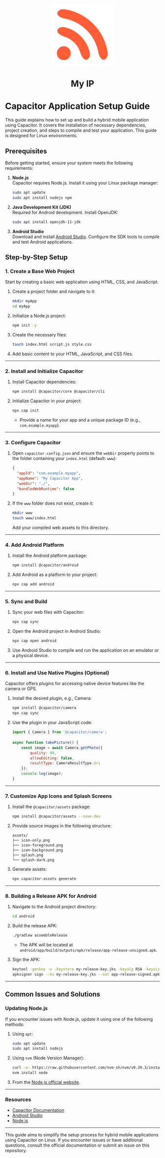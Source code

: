 <div align="center">
  <img src="./assets/icon.png" style="width: 200px; height: 200px;">
  <h1>My IP</h1>
</div>

# Capacitor Application Setup Guide

This guide explains how to set up and build a hybrid mobile application using Capacitor. It covers the installation of necessary dependencies, project creation, and steps to compile and test your application. This guide is designed for Linux environments.

## Prerequisites

Before getting started, ensure your system meets the following requirements:

1. **Node.js**  
   Capacitor requires Node.js. Install it using your Linux package manager:
   ```bash
   sudo apt update
   sudo apt install nodejs npm
   ```

2. **Java Development Kit (JDK)**  
   Required for Android development. Install OpenJDK:
   ```bash
   sudo apt install openjdk-11-jdk
   ```

3. **Android Studio**  
   Download and install [Android Studio](https://developer.android.com/studio). Configure the SDK tools to compile and test Android applications.

## Step-by-Step Setup

### 1. Create a Base Web Project
Start by creating a basic web application using HTML, CSS, and JavaScript.

1. Create a project folder and navigate to it:
   ```bash
   mkdir myApp
   cd myApp
   ```

2. Initialize a Node.js project:
   ```bash
   npm init -y
   ```

3. Create the necessary files:
   ```bash
   touch index.html script.js style.css
   ```

4. Add basic content to your HTML, JavaScript, and CSS files.

---

### 2. Install and Initialize Capacitor

1. Install Capacitor dependencies:
   ```bash
   npm install @capacitor/core @capacitor/cli
   ```

2. Initialize Capacitor in your project:
   ```bash
   npx cap init
   ```
   - Provide a name for your app and a unique package ID (e.g., `com.example.myapp`).

---

### 3. Configure Capacitor

1. Open `capacitor.config.json` and ensure the `webDir` property points to the folder containing your `index.html` (default: `www`):
   ```json
   {
     "appId": "com.example.myapp",
     "appName": "My Capacitor App",
     "webDir": "./",
     "bundledWebRuntime": false
   }
   ```

2. If the `www` folder does not exist, create it:
   ```bash
   mkdir www
   touch www/index.html
   ```
   Add your compiled web assets to this directory.

---

### 4. Add Android Platform

1. Install the Android platform package:
   ```bash
   npm install @capacitor/android
   ```

2. Add Android as a platform to your project:
   ```bash
   npx cap add android
   ```

---

### 5. Sync and Build

1. Sync your web files with Capacitor:
   ```bash
   npx cap sync
   ```

2. Open the Android project in Android Studio:
   ```bash
   npx cap open android
   ```

3. Use Android Studio to compile and run the application on an emulator or a physical device.

---

### 6. Install and Use Native Plugins (Optional)

Capacitor offers plugins for accessing native device features like the camera or GPS.

1. Install the desired plugin, e.g., Camera:
   ```bash
   npm install @capacitor/camera
   npx cap sync
   ```

2. Use the plugin in your JavaScript code:
   ```javascript
   import { Camera } from '@capacitor/camera';

   async function takePicture() {
       const image = await Camera.getPhoto({
           quality: 90,
           allowEditing: false,
           resultType: CameraResultType.Uri
       });
       console.log(image);
   }
   ```

---

### 7. Customize App Icons and Splash Screens

1. Install the `@capacitor/assets` package:
   ```bash
   npm install @capacitor/assets --save-dev
   ```

2. Provide source images in the following structure:
   ```
   assets/
   ├── icon-only.png
   ├── icon-foreground.png
   ├── icon-background.png
   ├── splash.png
   └── splash-dark.png
   ```

3. Generate assets:
   ```bash
   npx capacitor-assets generate
   ```

---

### 8. Building a Release APK for Android

1. Navigate to the Android project directory:
   ```bash
   cd android
   ```

2. Build the release APK:
   ```bash
   ./gradlew assembleRelease
   ```
   - The APK will be located at `android/app/build/outputs/apk/release/app-release-unsigned.apk`.

3. Sign the APK:
   ```bash
   keytool -genkey -v -keystore my-release-key.jks -keyalg RSA -keysize 2048 -validity 10000 -alias my-key
   apksigner sign --ks my-release-key.jks --out app-release-signed.apk app-release-unsigned.apk
   ```

---

## Common Issues and Solutions

### Updating Node.js
If you encounter issues with Node.js, update it using one of the following methods:

1. Using `apt`:
   ```bash
   sudo apt update
   sudo apt install nodejs
   ```

2. Using `nvm` (Node Version Manager):
   ```bash
   curl -o- https://raw.githubusercontent.com/nvm-sh/nvm/v0.39.3/install.sh | bash
   nvm install node
   ```

3. From the [Node.js official website](https://nodejs.org).

---

### Resources
- [Capacitor Documentation](https://capacitorjs.com/docs)
- [Android Studio](https://developer.android.com/studio)
- [Node.js](https://nodejs.org)

---

This guide aims to simplify the setup process for hybrid mobile applications using Capacitor on Linux. If you encounter issues or have additional questions, consult the official documentation or submit an issue on this repository.